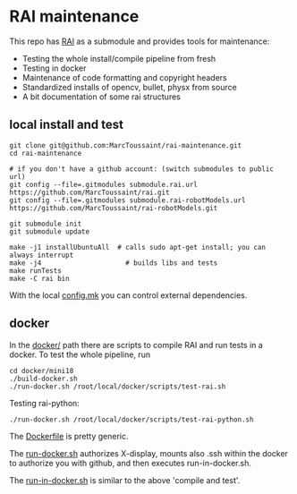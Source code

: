 # RAI maintenance

This repo has [RAI](https://github.com/MarcToussaint/rai) as a
submodule and provides tools for maintenance:

* Testing the whole install/compile pipeline from fresh
* Testing in docker
* Maintenance of code formatting and copyright headers
* Standardized installs of opencv, bullet, physx from source
* A bit documentation of some rai structures

## local install and test

```
git clone git@github.com:MarcToussaint/rai-maintenance.git
cd rai-maintenance

# if you don't have a github account: (switch submodules to public url)
git config --file=.gitmodules submodule.rai.url https://github.com/MarcToussaint/rai.git
git config --file=.gitmodules submodule.rai-robotModels.url https://github.com/MarcToussaint/rai-robotModels.git

git submodule init
git submodule update

make -j1 installUbuntuAll  # calls sudo apt-get install; you can always interrupt
make -j4                     # builds libs and tests
make runTests
make -C rai bin
```

With the local [config.mk](config.mk) you can control external dependencies.


## docker


In the [docker/](docker/) path there are scripts to compile RAI and run tests in a docker. To test the whole pipeline, run
```
cd docker/mini18
./build-docker.sh
./run-docker.sh /root/local/docker/scripts/test-rai.sh
```

Testing rai-python:
```
./run-docker.sh /root/local/docker/scripts/test-rai-python.sh
```

The [Dockerfile](docker/mini18/Dockerfile) is pretty generic.

The [run-docker.sh](docker/mini18/run-docker.sh) authorizes X-display, mounts also .ssh within the docker to authorize you with github, and then executes run-in-docker.sh.

The [run-in-docker.sh](docker/scripts/test-rai.sh) is similar to the above 'compile and test'.




